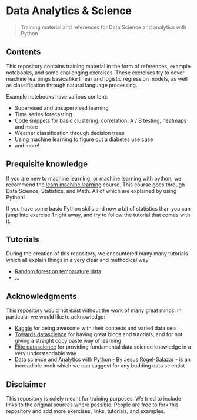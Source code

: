 # Data Analytics & Science
> Training material and references for Data Science and analytics with Python

## Contents
This repository contains training material in the form of references, example notebooks, and some challenging exercises.
These exercises try to cover machine learnings basics like linear and logistic regression models, as well as classification through natural language processing.

Example notebooks have various content:
- Supervised and unsupervised learning
- Time series forecasting
- Code snippets for basic clustering, correlation, A / B testing, heatmaps and more
- Weather classification through decision trees
- Using machine learning to figure out a diabetes use case
- and more!

## Prequisite knowledge
If you are new to machine learning, or machine learning with python, we recommend the [learn machine learning](https://elitedatascience.com/learn-machine-learning) course. This course goes through Data Science, Statistics, and Math. All of which are explained by using Python!

If you have some basic Python skills and now a bit of statistics than you can jump into exercise 1 right away, and try to follow the tutorial that comes with it.

## Tutorials
During the creation of this repository, we encountered many many tutorials which all explain things in a very clear and methodical way
- [Random forest on temparature data](https://towardsdatascience.com/random-forest-in-python-24d0893d51c0)
- ...

## Acknowledgments
This repository would not exist without the work of many great minds. In particular we would like to acknowledge:
- [Kaggle](https://www.kaggle.com) for being awesome with their contests and varied data sets
- [Towards datascience](https://towardsdatascience.com/) for having great blogs and tutorials, and for not giving a straight copy paste way of learning
- [Elite datascience](https://elitedatascience.com) for providing fundamental data science knowledge in a very understandable way
- [Data science and Analytics with Python - By Jesus Rogel-Salazar](https://www.bol.com/nl/p/data-science-and-analytics-with-python/9200000073544412/) - is an increadible book which we can suggest for any budding data scientist

## Disclaimer
This repository is solely meant for training purposes. We tried to include links to the original sources where possible.
People are free to fork this repository and add more exercises, links, tutorials, and examples.
